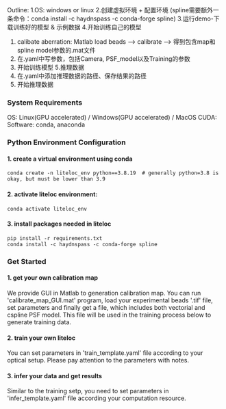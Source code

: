 Outline:
1.OS: windows or linux
2.创建虚拟环境 + 配置环境 (spline需要额外一条命令：conda install -c haydnspass -c conda-forge spline)
3.运行demo-下载训练好的模型 & 示例数据
4.开始训练自己的模型
1) calibate aberration: Matlab load beads --> calibrate --> 得到包含map和spline model参数的.mat文件
2) 在.yaml中写参数，包括Camera, PSF_model以及Training的参数
3) 开始训练模型
5.推理数据
1) 在.yaml中添加推理数据的路径、保存结果的路径
2) 开始推理数据

### System Requirements
OS: Linux(GPU accelerated) / Windows(GPU accelerated) / MacOS
CUDA:
Software: conda, anaconda

### Python Environment Configuration
#### 1. create a virtual environment using conda  
`conda create -n liteloc_env python==3.8.19  # generally python=3.8 is okay, but must be lower than 3.9`  
#### 2. activate liteloc environment:  
`conda activate liteloc_env`
#### 3. install packages needed in liteloc  
`pip install -r requirements.txt`  
`conda install -c haydnspass -c conda-forge spline`

### Get Started
#### 1. get your own calibration map
We provide GUI in Matlab to generation calibration map. You can run 'calibrate_map_GUI.mat' program, load your experimental beads '.tif' file, 
set parameters and finally get a file, which includes both vectorial and cspline PSF model. This file will be used in the
training process below to generate training data.

#### 2. train your own liteloc
You can set parameters in 'train_template.yaml' file according to your optical setup. Please pay attention to the parameters with notes.

#### 3. infer your data and get results
Similar to the training setp, you need to set parameters in 'infer_template.yaml' file according your computation resource.



